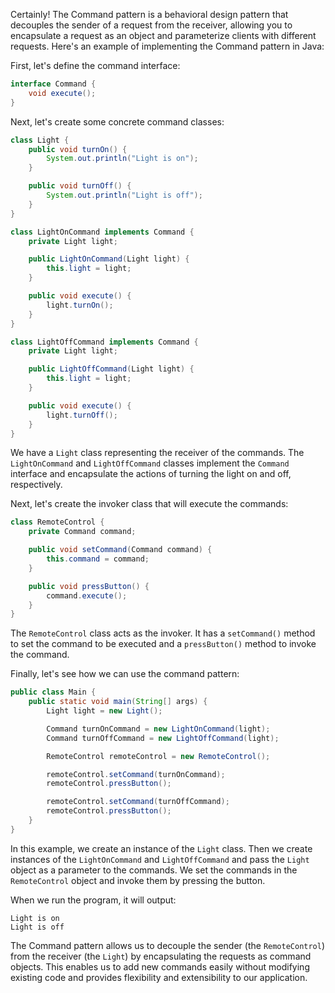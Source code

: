 Certainly! The Command pattern is a behavioral design pattern that decouples the sender of a request from the receiver, allowing you to encapsulate a request as an object and parameterize clients with different requests. Here's an example of implementing the Command pattern in Java:

First, let's define the command interface:

```java
interface Command {
    void execute();
}
```

Next, let's create some concrete command classes:

```java
class Light {
    public void turnOn() {
        System.out.println("Light is on");
    }

    public void turnOff() {
        System.out.println("Light is off");
    }
}

class LightOnCommand implements Command {
    private Light light;

    public LightOnCommand(Light light) {
        this.light = light;
    }

    public void execute() {
        light.turnOn();
    }
}

class LightOffCommand implements Command {
    private Light light;

    public LightOffCommand(Light light) {
        this.light = light;
    }

    public void execute() {
        light.turnOff();
    }
}
```

We have a `Light` class representing the receiver of the commands. The `LightOnCommand` and `LightOffCommand` classes implement the `Command` interface and encapsulate the actions of turning the light on and off, respectively.

Next, let's create the invoker class that will execute the commands:

```java
class RemoteControl {
    private Command command;

    public void setCommand(Command command) {
        this.command = command;
    }

    public void pressButton() {
        command.execute();
    }
}
```

The `RemoteControl` class acts as the invoker. It has a `setCommand()` method to set the command to be executed and a `pressButton()` method to invoke the command.

Finally, let's see how we can use the command pattern:

```java
public class Main {
    public static void main(String[] args) {
        Light light = new Light();

        Command turnOnCommand = new LightOnCommand(light);
        Command turnOffCommand = new LightOffCommand(light);

        RemoteControl remoteControl = new RemoteControl();

        remoteControl.setCommand(turnOnCommand);
        remoteControl.pressButton();

        remoteControl.setCommand(turnOffCommand);
        remoteControl.pressButton();
    }
}
```

In this example, we create an instance of the `Light` class. Then we create instances of the `LightOnCommand` and `LightOffCommand` and pass the `Light` object as a parameter to the commands. We set the commands in the `RemoteControl` object and invoke them by pressing the button.

When we run the program, it will output:

```
Light is on
Light is off
```

The Command pattern allows us to decouple the sender (the `RemoteControl`) from the receiver (the `Light`) by encapsulating the requests as command objects. This enables us to add new commands easily without modifying existing code and provides flexibility and extensibility to our application.